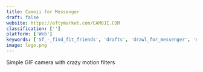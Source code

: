 ```yaml
---
title: Camoji for Messenger
draft: false 
website: https://eftymarket.com/CAMOJI.COM
classification: ['']
platform: ['Web']
keywords: ['5f_-_find_fit_friends', 'drafts', 'drawl_for_messenger', 'ebroji', 'gif_search_on_twitter', 'gifjam_for_messenger', 'giphy_for_imessage', 'gifbook', 'giffage', 'giphy_tv', 'ink_messenger', 'journey', 'kitcut', 'momento', 'my_year_photo_book', 'picklemojis_for_imessage', 'rif', 'tumblr_tv']
image: logo.png
---
```

Simple GIF camera with crazy motion filters